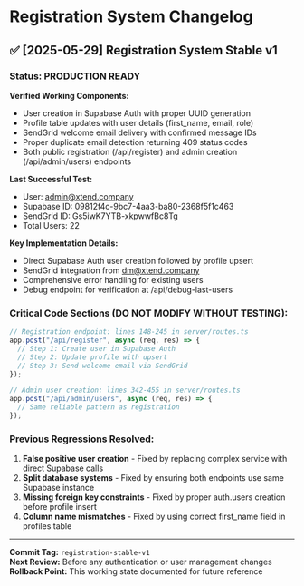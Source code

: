 # Registration System Changelog

## ✅ [2025-05-29] Registration System Stable v1

### Status: PRODUCTION READY

**Verified Working Components:**
- User creation in Supabase Auth with proper UUID generation
- Profile table updates with user details (first_name, email, role)
- SendGrid welcome email delivery with confirmed message IDs
- Proper duplicate email detection returning 409 status codes
- Both public registration (/api/register) and admin creation (/api/admin/users) endpoints

**Last Successful Test:**
- User: admin@xtend.company
- Supabase ID: 09812f4c-9bc7-4aa3-ba80-2368f5f1c463
- SendGrid ID: Gs5iwK7YTB-xkpwwfBc8Tg
- Total Users: 22

**Key Implementation Details:**
- Direct Supabase Auth user creation followed by profile upsert
- SendGrid integration from dm@xtend.company
- Comprehensive error handling for existing users
- Debug endpoint for verification at /api/debug-last-users

### Critical Code Sections (DO NOT MODIFY WITHOUT TESTING):

```typescript
// Registration endpoint: lines 148-245 in server/routes.ts
app.post("/api/register", async (req, res) => {
  // Step 1: Create user in Supabase Auth
  // Step 2: Update profile with upsert
  // Step 3: Send welcome email via SendGrid
});

// Admin user creation: lines 342-455 in server/routes.ts  
app.post("/api/admin/users", async (req, res) => {
  // Same reliable pattern as registration
});
```

### Previous Regressions Resolved:
1. **False positive user creation** - Fixed by replacing complex service with direct Supabase calls
2. **Split database systems** - Fixed by ensuring both endpoints use same Supabase instance
3. **Missing foreign key constraints** - Fixed by proper auth.users creation before profile insert
4. **Column name mismatches** - Fixed by using correct first_name field in profiles table

---

**Commit Tag:** `registration-stable-v1`  
**Next Review:** Before any authentication or user management changes  
**Rollback Point:** This working state documented for future reference